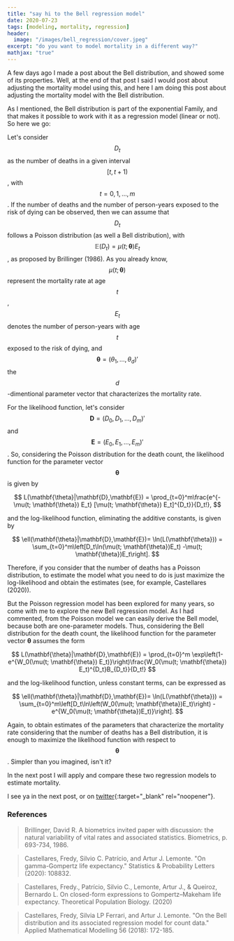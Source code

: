 ```yaml
---
title: "say hi to the Bell regression model"
date: 2020-07-23
tags: [modeling, mortality, regression]
header:
  image: "/images/bell_regression/cover.jpeg"
excerpt: "do you want to model mortality in a different way?"
mathjax: "true"
---
```


A few days ago I made a post about the Bell distribution, and showed some of its properties. Well, at the end of that post I said I would post about adjusting the mortality model using this, and here I am doing this post about adjusting the mortality model with the Bell distribution.

As I mentioned, the Bell distribution is part of the exponential Family, and that makes it possible to work with it as a regression model (linear or not). So here we go:

Let's consider $$D_t$$ as the number of deaths in a given interval $$[t, t+1)$$, with $$t = 0, 1, \dots, m$$. If the number of deaths and the number of person-years exposed to the risk of dying can be observed, then we can assume that $$D_t$$ follows a Poisson distribution (as well a Bell distribution), with $$\mathbb{E}(D_t) = \mu(t; \mathbf{\theta})E_t $$, as proposed by Brillinger (1986). As you already know, $$\mu(t; \mathbf{\theta})$$ represent the mortality rate at age $$t$$, $$E_t$$ denotes the number of person-years with age $$t$$ exposed to the risk of dying, and $$\mathbf{\theta} = (\theta_1, \dots, \theta_d)
'$$ the $$d$$-dimentional parameter vector that characterizes the mortality rate.

For the likelihood function, let's consider $$\mathbf{D} = (D_0, D_1, \dots, D_m)'$$ and $$\mathbf{E} = (E_0, E_1, \dots, E_m)'$$. So, considering the Poisson distribution for the death count, the likelihood function for the parameter vector $$\mathbf{\theta}$$ is given by

$$
L(\mathbf{\theta}|\mathbf{D},\mathbf{E}) = \prod_{t=0}^m\frac{e^{-\mu(t; \mathbf{\theta}) E_t} [\mu(t; \mathbf{\theta}) E_t]^{D_t}}{D_t!},
$$

and the log-likelihood function, eliminating the additive constants, is given by

$$
\ell(\mathbf{\theta}|\mathbf{D},\mathbf{E})=
\ln(L(\mathbf{\theta})) = \sum_{t=0}^m\left[D_t\ln(\mu(t; \mathbf{\theta})E_t)
-\mu(t; \mathbf{\theta})E_t\right].
$$

Therefore, if you consider that the number of deaths has a Poisson distribution, to estimate the model what you need to do is just maximize the log-likelihood and obtain the estimates (see, for example, Castellares (2020)).

But the Poisson regression model has been explored for many years, so come with me to explore the new Bell regression model. As I had commented, from the Poisson model we can easily derive the Bell model, because both are one-parameter models. Thus, considering the Bell distribution for the death count, the likelihood function for the parameter vector $\mathbf{\theta}$ assumes the form

$$
L(\mathbf{\theta}|\mathbf{D},\mathbf{E}) = \prod_{t=0}^m
\exp\left(1-e^{W_0(\mu(t; \mathbf{\theta}) E_t)}\right)\frac{W_0(\mu(t; \mathbf{\theta}) E_t)^{D_t}B_{D_t}}{D_t!}
$$

and the log-likelihood function, unless constant terms, can be expressed as

$$
\ell(\mathbf{\theta}|\mathbf{D},\mathbf{E})=
\ln(L(\mathbf{\theta})) = \sum_{t=0}^m\left[D_t\ln\left(W_0(\mu(t; \mathbf{\theta})E_t)\right) -e^{W_0(\mu(t; \mathbf{\theta})E_t)}\right].
$$

Again, to obtain estimates of the parameters that characterize the mortality rate considering that the number of deaths has a Bell distribution, it is enough to maximize the likelihood function with respect to $$\mathbf\theta$$. Simpler than you imagined, isn't it?

In the next post I will apply and compare these two regression models to estimate mortality.

I see ya in the next post, or on [twitter](http://twitter.com/scpatricio){:target="_blank" rel="noopener"}.

### References

> Brillinger, David R. A biometrics invited paper with discussion: the natural variability of vital rates and associated statistics. Biometrics, p. 693-734, 1986.

> Castellares, Fredy, Silvio C. Patrício, and Artur J. Lemonte. "On gamma-Gompertz life expectancy." Statistics & Probability Letters (2020): 108832.

> Castellares, Fredy., Patrício, Silvio C., Lemonte, Artur J., & Queiroz, Bernardo L. On closed-form expressions to Gompertz–Makeham life expectancy. Theoretical Population Biology. (2020)

> Castellares, Fredy, Silvia LP Ferrari, and Artur J. Lemonte. "On the Bell distribution and its associated regression model for count data." Applied Mathematical Modelling 56 (2018): 172-185.
